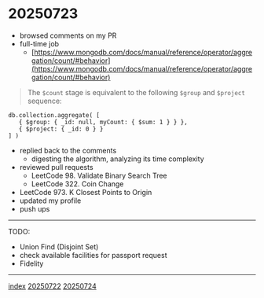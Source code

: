 <head><meta name="viewport" content="width=device-width, initial-scale=1.0, user-scalable=yes" /><meta charset="UTF-8"></head>

# 20250723

- browsed comments on my PR
- full-time job
	- [https://www.mongodb.com/docs/manual/reference/operator/aggregation/count/#behavior](https://www.mongodb.com/docs/manual/reference/operator/aggregation/count/#behavior)

> The `$count` stage is equivalent to the following `$group` and `$project` sequence:

```
db.collection.aggregate( [
   { $group: { _id: null, myCount: { $sum: 1 } } },
   { $project: { _id: 0 } }
] )
```

- replied back to the comments
	- digesting the algorithm, analyzing its time complexity
- reviewed pull requests
	- LeetCode 98. Validate Binary Search Tree
	- LeetCode 322. Coin Change
- LeetCode 973. K Closest Points to Origin
- updated my profile
- push ups

---

TODO:

- Union Find (Disjoint Set)
- check available facilities for passport request
- Fidelity

---

[index](../../index.html)
[20250722](20250722.html)
[20250724](20250724.html)
